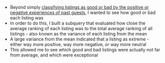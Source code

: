 * Beyond simply [classifying listings as good or bad by the positive or negative experiences of past guests](https://github.com/lalark/AirBNB_SQL_Project/tree/master/group_review_quality_by_listing), I wanted to see how good or bad each listing was
* In order to do this, I built a subquery that evaluated how close the average ranking of each listing was to the total average ranking of all listings - also known as the variance of each listing from the mean
* A large variance from the mean indicated that a listing as extreme - either way more positive, way more negative, or way more neutral
* This allowed me to see which good and bad listings were actually not far from average, and which were exceptional
